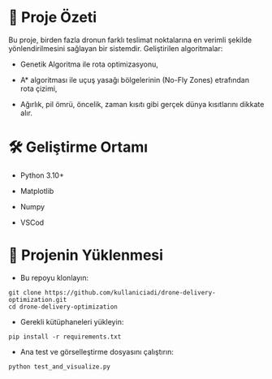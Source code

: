 # 📌 Proje Özeti
Bu proje, birden fazla dronun farklı teslimat noktalarına en verimli şekilde yönlendirilmesini sağlayan bir sistemdir. Geliştirilen algoritmalar:

+ Genetik Algoritma ile rota optimizasyonu,

+ A* algoritması ile uçuş yasağı bölgelerinin (No-Fly Zones) etrafından rota çizimi,

+ Ağırlık, pil ömrü, öncelik, zaman kısıtı gibi gerçek dünya kısıtlarını dikkate alır.

# 🛠️ Geliştirme Ortamı
+ Python 3.10+

+ Matplotlib

+ Numpy

+ VSCod

# 📂 Projenin Yüklenmesi
+ Bu repoyu klonlayın:
```
git clone https://github.com/kullaniciadi/drone-delivery-optimization.git
cd drone-delivery-optimization
```
+ Gerekli kütüphaneleri yükleyin:
```
pip install -r requirements.txt
```
+ Ana test ve görselleştirme dosyasını çalıştırın:
```
python test_and_visualize.py
```
